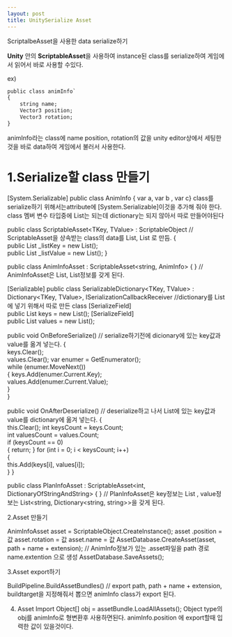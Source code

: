 ```yaml
---
layout: post
title: UnitySerialize Asset
---
```

	
ScriptalbeAsset을 사용한 data serialize하기   

**Unity** 안의 **ScriptableAsset**을 사용하여 instance된 class를 serialize하여 게임에서 읽어서 바로 사용할 수있다.

ex)  

```markdown
public class animInfo`
{ 
	string name; 
	Vector3 position;
	Vector3 rotation; 
}
```

animInfo라는 class에 name position, rotation의 값을 unity editor상에서 세팅한것을 바로 data하여 게임에서 불러서 사용한다.
 
# 1.Serialize할 class 만들기

[System.Serializable]
public class AnimInfo
{ var a, var b , var c}   class를 serialize하기 위해서는attribute에 [System.Serializable]이것을 추가해 줘야 한다.   class 멤버 변수 타입중에  List는 되는데 dictionary는 되지 않아서 따로 만들어야된다
 
public class ScriptableAsset<TKey, TValue> : ScriptableObject  //  ScriptableAsset을 상속받는 class의 data를 List<TKey>, List<TValue> 로 만듬.
{    
public List<TKey> _listKey = new List<TKey>();    
public List<TValue> _listValue = new List<TValue>();
}
 
public class AnimInfoAsset : ScriptableAsset<string, AnimInfo> { }  // AnimInfoAsset은 List<string>, List<AnimInfo>정보를 갖게 된다.
 
[Serializable] public class SerializableDictionary<TKey, TValue> : Dictionary<TKey, TValue>, ISerializationCallbackReceiver  //dictionary를 List에 넣기 위해서 따로 만든 class
[SerializeField]   
public List<TKey> keys = new List<TKey>(); 
[SerializeField]    
public List<TValue> values = new List<TValue>();
 
public void OnBeforeSerialize()  // serialize하기전에 dicionary에 있는 key값과 value를 옮겨 넣는다.
{  
keys.Clear();       
values.Clear();
var enumer = GetEnumerator();       
while (enumer.MoveNext())       
{
keys.Add(enumer.Current.Key);            
values.Add(enumer.Current.Value);        
}    
}
 
public void OnAfterDeserialize()   // deserialize하고 나서 List에 있는 key값과 value를 dictionary에 옮겨 넣는다.
{   
 this.Clear();
int keysCount = keys.Count;       
int valuesCount = values.Count;       
if (keysCount == 0)       
{            return;        }
for (int i = 0; i < keysCount; i++)     
{          
this.Add(keys[i], values[i]);    
}
}

public class PlanInfoAsset : ScriptableAsset<int, DictionaryOfStringAndString> { }  // PlanInfoAsset은  key정보는 List<int>  , value정보는 List<string, Dictionary<string, string>>을 갖게 된다.
 
2.Asset 만들기
 
AnimInfoAsset asset = ScriptableObject.CreateInstance<AnimInfoAsset>(); 
asset .position = 값
asset.rotation = 값
asset.name = 값
AssetDatabase.CreateAsset(asset, path + name + extension);   // AnimInfo정보가 있는 .asset파일을 path 경로 name.extention 으로 생성
AssetDatabase.SaveAssets();
 
3.Asset export하기
 
BuildPipeline.BuildAssetBundles() // export path, path + name + extension, buildtarget을 지정해줘서 뽑으면 animInfo class가 export 된다.
 
4. Asset Import
 Object[] obj = assetBundle.LoadAllAssets();
Object type의 obj를  animInfo로 형변환후 사용하면된다.
animInfo.position 에 export할때 입력한 값이 있을것이다.
